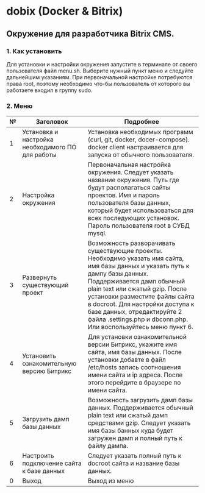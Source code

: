 
# dobix (Docker & Bitrix)
## Окружение для разработчика Bitrix CMS.

### 1. Как установить
Для установки и настройки окружения запустите в терминале от своего пользователя файл menu.sh. 
Выберите нужный пункт меню и следуйте дальнейшим указаниям. При первоначальной настройке потребуются права root,
поэтому необходимо что-бы пользователь от которого вы работаете входил в группу sudo.

### 2. Меню
|№| Заголовок| Подробнее |
|-|----------|-----------|
|1|Установка и настройка необходимого ПО для работы| Установка необходимых программ (curl, git, docker, docer-compose). docker client настраивается для запуска от обычного пользователя.| 
|2|Настройка окружения|Первоначальная настройка окружения. Следует указать название окружения. Путь где будут располагаться сайты проектов. Имя и пароль пользователя базы данных, который будет использоваться для всех последующих установок. Пароль пользователя root в СУБД mysql.|
|3|Развернуть существующий проект|Возможность разворачивать существующие проекты. Необходимо указать имя сайта, имя базы данных и указать путь к дампу базы данных. Поддерживается дамп обычный plain text или сжатый gzip. После установки разместите файлы сайта в docroot. Для настройки доступа к базе данных, отредактируйте 2 файла .settings.php и dbconn.php. Или воспользуйтесь меню пункт 6.|
|4|Установить ознакомительную версию Битрикс|Для установки ознакомительной версии Битрикс, укажите имя сайта, имя базы данных. После установки добавте в файл /etc/hosts запись соотношения имени сайта и ip адреса. После этого перейдите в браузере по имени сайта.|
|5|Загрузить дамп базы данных|Возможность загрузить дамп базы данных. Поддерживается обычный plain text или сжатый дамп средствами gzip. Следует указать имя базы банных куда будет загружен дамп и полный путь к файлу дампа.|
|6|Настроить подключение сайта к базе данных|Следует указать полный путь к docroot сайта и название базы данных.|
|0|Выход|Выход из меню|
